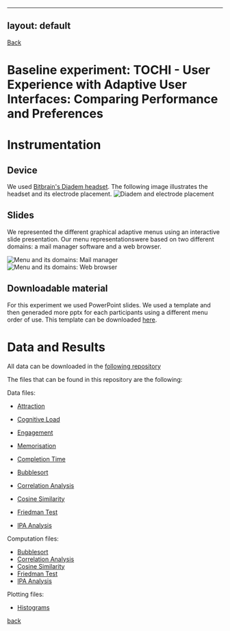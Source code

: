 
---
layout: default
---

<a href="https://anonexperiments.github.io/">Back</a>


# Baseline experiment: TOCHI - User Experience with Adaptive User Interfaces: Comparing Performance and Preferences

# Instrumentation

## Device

We used [Bitbrain's Diadem headset](https://www.bitbrain.com/neurotechnology-products/dry-eeg/diadem). The following image illustrates the headset and its electrode placement.
 ![Diadem and electrode placement](/assets/images/Diadem.png)

## Slides

We represented the different graphical adaptive menus using an interactive slide presentation. Our menu representationswere based on two different domains: a mail manager software and a web browser.

 ![Menu and its domains: Mail manager](/assets/images/menus.png)
 ![Menu and its domains: Web browser](/assets/images/menus_2.png)

## Downloadable material

For this experiment we used PowerPoint slides. We used a template and then generaded more pptx for each participants using a different menu order of use. This template can be downloaded [here](downloads/instrumentation/slides.ppsx).


# Data and Results

All data can be downloaded in the [following repository](https://github.com/ISSI-DSIC/issi-dsic.github.io/tree/main/pages/downloads/data/Experiment1)

The files that can be found in this repository are the following:

Data files: 
* [Attraction](pages\downloads\data\Experiment1\GAM-TOCHI2023-Attraction.pzfx)
* [Cognitive Load](pages\downloads\data\Experiment1\GAM-TOCHI2023-Cognitive_load.pzfx)
* [Engagement](pages\downloads\data\Experiment1\GAM-TOCHI2023-Engagement.pzfx)
* [Memorisation](pages\downloads\data\Experiment1\GAM-TOCHI2023-Memorization.pzfx)
* [Completion Time](pages\downloads\data\Experiment1\GAM-TOCHI2023-CompletionTime.pzfx)
  
* [Bubblesort](pages\downloads\data\Experiment1\GAM-TOCHI2023-BubbleSort-DataOnly.xlsx)
* [Correlation Analysis](pages\downloads\data\Experiment1\GAM-TOCHI2023-CorrelationAnalysis-DataOnly.xlsx)
* [Cosine Similarity](pages\downloads\data\Experiment1\GAM-TOCHI2023-CosineSimilarity-DataOnly.xlsx)
* [Friedman Test](pages\downloads\data\Experiment1\GAM-TOCHI2023-FriedmanTest-DataOnly.xlsx)
* [IPA Analysis](pages\downloads\data\Experiment1\GAM-TOCHI2023-IPA-Analysis-DataOnly.xlsx)

Computation files:
* [Bubblesort](pages\downloads\data\Experiment1\GAM-TOCHI2023-BubbleSort.xlsx)
* [Correlation Analysis](pages\downloads\data\Experiment1\GAM-TOCHI2023-CorrelationAnalysis.xlsx)
* [Cosine Similarity](pages\downloads\data\Experiment1\GAM-TOCHI2023-CosineSimilarity.xlsx)
* [Friedman Test](pages\downloads\data\Experiment1\GAM-TOCHI2023-FriedmanTest.xlsx)
* [IPA Analysis](pages\downloads\data\Experiment1\GAM-TOCHI2023-IPA-Analysis.xlsx)

Plotting files:
* [Histograms](pages\downloads\data\Experiment1\GAM-TOCHI2023-Histograms.pzfx)


[back](../)
